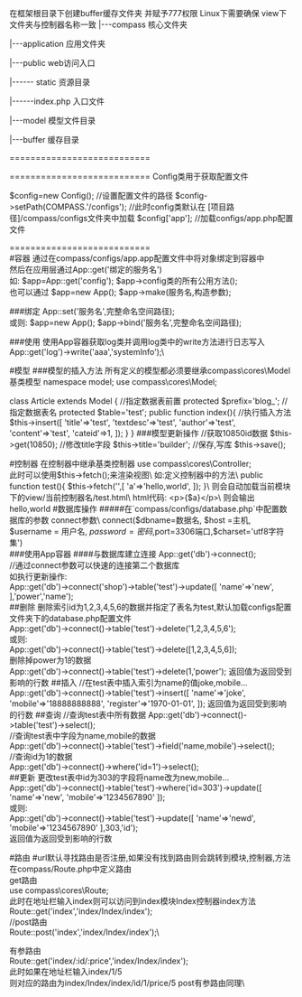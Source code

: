 在框架根目录下创建buffer缓存文件夹 并赋予777权限 Linux下需要确保 view下文件夹与控制器名称一致
|---compass 核心文件夹

|---application 应用文件夹

|---public web访问入口

|------ static 资源目录

|------index.php 入口文件

|---model 模型文件目录

|---buffer 缓存目录

===========================

===========================
Config类用于获取配置文件

$config=new Config();
//设置配置文件的路径
$config->setPath(COMPASS.'/configs');
//此时config类默认在 [项目路径]/compass/configs文件夹中加载
$config['app'];
//加载configs/app.php配置文件


===========================\
#容器
通过在compass/configs/app.app配置文件中将对象绑定到容器中\
然后在应用层通过App::get('绑定的服务名')\
如: $app=App::get('config'); $app->config类的所有公用方法();\
也可以通过
$app=new App();
$app->make(服务名,构造参数);

###绑定
App::set('服务名',完整命名空间路径);\
或则:
$app=new App();
$app->bind('服务名',完整命名空间路径);

###使用
使用App容器获取log类并调用log类中的write方法进行日志写入\
App::get('log')->write('aaa','systemInfo');\

#模型
###模型的插入方法
所有定义的模型都必须要继承compass\cores\Model基类模型
namespace model;
use compass\cores\Model;

class Article extends Model
{
    //指定数据表前置
    protected $prefix='blog_';
    //指定数据表名
    protected $table='test';
    public function index(){
    //执行插入方法
        $this->insert([
            'title'=>'test',
            'textdesc'=>'test',
            'author'=>'test',
            'content'=>'test',
            'cateid'=>1,
        ]);
    }
}
###模型更新操作
//获取10850id数据
$this->get(10850);
//修改title字段
$this->title='builder';
//保存,写库
$this->save();

#控制器
在控制器中继承基类控制器
use compass\cores\Controller;\
此时可以使用$this->fetch();来渲染视图\
如:定义控制器中的方法\
public function test(){
        $this->fetch('',[
            'a'=>'hello,world',
        ]);
    }\
则会自动加载当前模块下的view/当前控制器名/test.html\
html代码: <p>{$a}</p>\
则会输出hello,world
#数据库操作
#####在`compass/configs/database.php`中配置数据库的参数
connect参数\
connect($dbname=数据名, $host =主机, $username = 用户名, $password = 密码,$port=3306端口,$charset='utf8字符集')\
###使用App容器
####与数据库建立连接
App::get('db')->connect();\
//通过connect参数可以快速的连接第二个数据库\
如执行更新操作:\
App::get('db')->connect('shop')->table('test')->update([
            'name'=>'new',
],'power','name');\
##删除
删除索引id为1,2,3,4,5,6的数据并指定了表名为test,默认加载configs配置文件夹下的database.php配置文件\
App::get('db')->connect()->table('test')->delete('1,2,3,4,5,6');\
或则:\
App::get('db')->connect()->table('test')->delete([1,2,3,4,5,6]);\
删除掉power为1的数据\
App::get('db')->connect()->table('test')->delete(1,'power');
返回值为返回受到影响的行数
##插入
//在test表中插入索引为name的值joke,mobile...\
App::get('db')->connect()->table('test')->insert([
            'name'=>'joke',
            'mobile'=>'18888888888',
            'register'=>'1970-01-01',
]);
返回值为返回受到影响的行数
##查询
//查询test表中所有数据
App::get('db')->connect()->table('test')->select();\
//查询test表中字段为name,mobile的数据\
App::get('db')->connect()->table('test')->field('name,mobile')->select();\
//查询id为1的数据\
App::get('db')->connect()->where('id=1')->select();\
##更新
更改test表中id为303的字段将name改为new,mobile...\
App::get('db')->connect()->table('test')->where('id=303')->update([
            'name'=>'new',
            'mobile'=>'1234567890'
]);\
或则:\
App::get('db')->connect()->table('test')->update([
            'name'=>'newd',
            'mobile'=>'1234567890'
],303,'id');\
返回值为返回受到影响的行数

#路由
#url默认寻找路由是否注册,如果没有找到路由则会跳转到模块,控制器,方法
在compass/Route.php中定义路由\
get路由\
use compass\cores\Route;\
此时在地址栏输入index则可以访问到index模块Index控制器index方法\
Route::get('index','index/Index/index');\
//post路由\
Route::post('index','index/Index/index');\

有参路由\
Route::get('index/:id/:price','index/Index/index');\
此时如果在地址栏输入index/1/5\
则对应的路由为index/Index/index/id/1/price/5
post有参路由同理\
